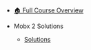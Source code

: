 - [🏠 Full Course Overview](/README)


- Mobx 2   Solutions
  - [Solutions](./Solutions.md "Solutions")
